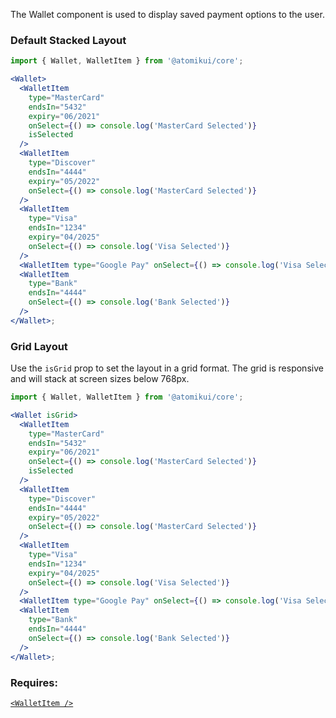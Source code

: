 The Wallet component is used to display saved payment options to the user.

### Default Stacked Layout

```jsx
import { Wallet, WalletItem } from '@atomikui/core';

<Wallet>
  <WalletItem
    type="MasterCard"
    endsIn="5432"
    expiry="06/2021"
    onSelect={() => console.log('MasterCard Selected')}
    isSelected
  />
  <WalletItem
    type="Discover"
    endsIn="4444"
    expiry="05/2022"
    onSelect={() => console.log('MasterCard Selected')}
  />
  <WalletItem
    type="Visa"
    endsIn="1234"
    expiry="04/2025"
    onSelect={() => console.log('Visa Selected')}
  />
  <WalletItem type="Google Pay" onSelect={() => console.log('Visa Selected')} />
  <WalletItem
    type="Bank"
    endsIn="4444"
    onSelect={() => console.log('Bank Selected')}
  />
</Wallet>;
```

### Grid Layout

Use the `isGrid` prop to set the layout in a grid format. The grid is responsive and will stack at screen sizes below 768px.

```jsx
import { Wallet, WalletItem } from '@atomikui/core';

<Wallet isGrid>
  <WalletItem
    type="MasterCard"
    endsIn="5432"
    expiry="06/2021"
    onSelect={() => console.log('MasterCard Selected')}
    isSelected
  />
  <WalletItem
    type="Discover"
    endsIn="4444"
    expiry="05/2022"
    onSelect={() => console.log('MasterCard Selected')}
  />
  <WalletItem
    type="Visa"
    endsIn="1234"
    expiry="04/2025"
    onSelect={() => console.log('Visa Selected')}
  />
  <WalletItem type="Google Pay" onSelect={() => console.log('Visa Selected')} />
  <WalletItem
    type="Bank"
    endsIn="4444"
    onSelect={() => console.log('Bank Selected')}
  />
</Wallet>;
```

### Requires:

[`<WalletItem />`](/styleguide/#/Payment%20Wallet/WalletItem)
